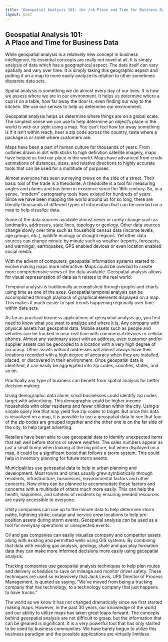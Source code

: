```yaml
---
title: "Geospatial Analysis 101: <br />A Place and Time for Business Data"
layout: post
---
```

## Geospatial Analysis 101: <br />A Place and Time for Business Data

While geospatial analysis is a relatively new concept in business intelligence, its essential concepts are really not novel at all. It is simply analysis of data which has a geographical aspect. The data itself can vary spatially and vary over time. It is simply taking this geographic aspect and putting it on a map to more easily analyze its relation to other sometimes disparate data sets.

Spatial analysis is something we do almost every day of our lives. It is how we assess where we are in our environment. It helps us determine where a cup is on a table, how far away the door is, even finding our way to the kitchen. We use our senses to help us determine our environment.

Geospatial analysis helps us determine where things are on a global scale. The simplest sense we can use to help determine an object’s place in the world is with our sight using a map. You can’t feel how far away something is if it isn’t within reach, hear a zip code across the country, taste where a package is or smell where customers are.

Maps have been a part of human culture for thousands of years. From outlines drawn in dirt with sticks to high definition satellite imagery, maps have helped us find our place in the world. Maps have advanced from crude estimations of distances, sizes, and relative directions to highly accurate tools that can be used for a multitude of purposes.

Almost everyone has seen surveying crews on the side of a street. Their basic tool of the trade is a theodolite. A theodolite is a tool for measuring angles and planes and has been in existence since the 16th century. So, in a sense, “modern” cartography tools have existed for hundreds of years. Since we have been mapping the world around us for so long, there are literally thousands of different types of information that can be overlaid on a map to help visualize data.

Some of the data sources available almost never or rarely change such as landmarks, addresses, state lines, topology or geology. Other data sources change slowly over time such as household census data (income levels, age groups, etc.), wildlife ecology or drought regions. Yet other data sources can change minute by minute such as weather (reports, forecasts, and warnings), earthquakes, GPS enabled devices or even location enabled social media.

With the advent of computers, geospatial information systems started to evolve making maps more interactive. Maps could be overlaid to create more comprehensive views of the data available. Geospatial analysis allows for visual representation of data as it relates to the real world.

Temporal analysis is traditionally accomplished through graphs and charts using time as one of the axes. Geospatial temporal analysis can be accomplished through playback of graphical elements displayed on a map. This makes it much easier to spot trends happening regionally over time within data sets.

As far as practical business applications of geospatial analysis go, you first need to know what you want to analyze and where it is. Any company with physical assets has geospatial data. Mobile assets such as people and vehicles can be tracked in near real time with commercial devices or cellular phones. Almost any stationary asset with an address, even customer and/or supplier assets can be geocoded to a location with a very high degree of accuracy. Other assets without addresses will almost always have their locations recorded with a high degree of accuracy when they are installed, placed, or discovered in their environment. Once geospatial data is identified, it can easily be aggregated into zip codes, counties, states, and so on.

Practically any type of business can benefit from spatial analysis for better decision making:

Using demographic data alone, small businesses could identify zip codes target with advertising. This demographic could be higher income households with older residents and fewer children within the city. Using a simple query like that may yield five zip codes to target. But once this data is visualized on a map, it is possible to use a geospatial data to see that four of the zip codes are grouped together and the other one is on the far side of the city, to help target adverting.

Retailers have been able to use geospatial data to identify unexpected items that sell well before storms or severe weather. The sales numbers appear as just a small bump when looking at the big picture, but when displayed on a map, it could be a significant boost that follows a storm system. This could help in inventory planning for future storm events.

Municipalities use geospatial data to help in urban planning and development. Most towns and cities usually grew symbiotically through residents, infrastructure, businesses, environmental factors and other concerns. Now cities can be planned to accommodate these factors and concerns with a multitude of others much more easily. This can help the health, happiness, and safeties of residents by ensuring needed resources are easily accessible to everyone.

Utility companies can use up to the minute data to help determine storm paths, lightning strike, outage and service crew locations to help pre-position assets during storm events. Geospatial analysis can be used as a tool for everyday operations or unexpected events.

Oil and gas companies can easily visualize company and competitor assets along with existing and permitted wells using GIS systems. By combining that data with existing gas analysis, geology, shale and gas play formation data they can make more informed decisions more easily using geospatial analysis.

Trucking companies use geospatial analysis techniques to help plan routes and delivery schedules to save on mileage and monitor driver safety. These techniques are used so extensively that Jack Levis, UPS Director of Process Management, is quoted as saying, “We’ve moved from being a trucking company that has technology, to a technology company that just happens to have trucks.”

The world as we know it has not changed dramatically since we first started making maps. However, in the past 30 years, our knowledge of the world and our ability to utilize maps has taken great leaps forward. The concepts behind geospatial analysis are not difficult to grasp, but the information that can be gleaned is significant. It is a very powerful tool that has only started to be used by business communities. We have barely begun to utilize this business paradigm and the possible applications are virtually limitless.
